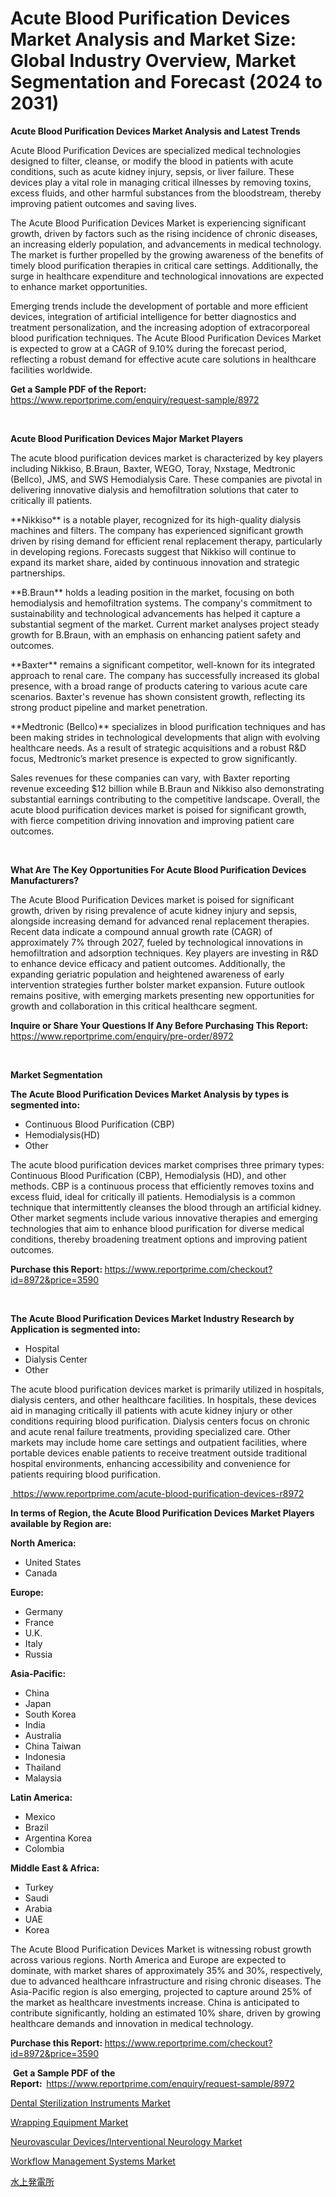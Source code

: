 <p><h1>Acute Blood Purification Devices Market Analysis and Market Size: Global Industry Overview, Market Segmentation and Forecast (2024 to 2031)</h1></p><p><strong>Acute Blood Purification Devices Market Analysis and Latest Trends</strong></p>
<p><p>Acute Blood Purification Devices are specialized medical technologies designed to filter, cleanse, or modify the blood in patients with acute conditions, such as acute kidney injury, sepsis, or liver failure. These devices play a vital role in managing critical illnesses by removing toxins, excess fluids, and other harmful substances from the bloodstream, thereby improving patient outcomes and saving lives.</p><p>The Acute Blood Purification Devices Market is experiencing significant growth, driven by factors such as the rising incidence of chronic diseases, an increasing elderly population, and advancements in medical technology. The market is further propelled by the growing awareness of the benefits of timely blood purification therapies in critical care settings. Additionally, the surge in healthcare expenditure and technological innovations are expected to enhance market opportunities.</p><p>Emerging trends include the development of portable and more efficient devices, integration of artificial intelligence for better diagnostics and treatment personalization, and the increasing adoption of extracorporeal blood purification techniques. The Acute Blood Purification Devices Market is expected to grow at a CAGR of 9.10% during the forecast period, reflecting a robust demand for effective acute care solutions in healthcare facilities worldwide.</p></p>
<p><strong>Get a Sample PDF of the Report:&nbsp;</strong> <a href="https://www.reportprime.com/enquiry/request-sample/8972">https://www.reportprime.com/enquiry/request-sample/8972</a></p>
<p>&nbsp;</p>
<p><strong>Acute Blood Purification Devices Major Market Players</strong></p>
<p><p>The acute blood purification devices market is characterized by key players including Nikkiso, B.Braun, Baxter, WEGO, Toray, Nxstage, Medtronic (Bellco), JMS, and SWS Hemodialysis Care. These companies are pivotal in delivering innovative dialysis and hemofiltration solutions that cater to critically ill patients.</p><p>**Nikkiso** is a notable player, recognized for its high-quality dialysis machines and filters. The company has experienced significant growth driven by rising demand for efficient renal replacement therapy, particularly in developing regions. Forecasts suggest that Nikkiso will continue to expand its market share, aided by continuous innovation and strategic partnerships.</p><p>**B.Braun** holds a leading position in the market, focusing on both hemodialysis and hemofiltration systems. The company's commitment to sustainability and technological advancements has helped it capture a substantial segment of the market. Current market analyses project steady growth for B.Braun, with an emphasis on enhancing patient safety and outcomes.</p><p>**Baxter** remains a significant competitor, well-known for its integrated approach to renal care. The company has successfully increased its global presence, with a broad range of products catering to various acute care scenarios. Baxter's revenue has shown consistent growth, reflecting its strong product pipeline and market penetration.</p><p>**Medtronic (Bellco)** specializes in blood purification techniques and has been making strides in technological developments that align with evolving healthcare needs. As a result of strategic acquisitions and a robust R&D focus, Medtronic’s market presence is expected to grow significantly.</p><p>Sales revenues for these companies can vary, with Baxter reporting revenue exceeding $12 billion while B.Braun and Nikkiso also demonstrating substantial earnings contributing to the competitive landscape. Overall, the acute blood purification devices market is poised for significant growth, with fierce competition driving innovation and improving patient care outcomes.</p></p>
<p>&nbsp;</p>
<p><strong>What Are The Key Opportunities For Acute Blood Purification Devices Manufacturers?</strong></p>
<p><p>The Acute Blood Purification Devices market is poised for significant growth, driven by rising prevalence of acute kidney injury and sepsis, alongside increasing demand for advanced renal replacement therapies. Recent data indicate a compound annual growth rate (CAGR) of approximately 7% through 2027, fueled by technological innovations in hemofiltration and adsorption techniques. Key players are investing in R&D to enhance device efficacy and patient outcomes. Additionally, the expanding geriatric population and heightened awareness of early intervention strategies further bolster market expansion. Future outlook remains positive, with emerging markets presenting new opportunities for growth and collaboration in this critical healthcare segment.</p></p>
<p><strong>Inquire or Share Your Questions If Any Before Purchasing This Report:</strong> <a href="https://www.reportprime.com/enquiry/pre-order/8972">https://www.reportprime.com/enquiry/pre-order/8972</a></p>
<p>&nbsp;</p>
<p><strong>Market Segmentation</strong></p>
<p><strong>The Acute Blood Purification Devices Market Analysis by types is segmented into:</strong></p>
<p><ul><li>Continuous Blood Purification (CBP)</li><li>Hemodialysis(HD)</li><li>Other</li></ul></p>
<p><p>The acute blood purification devices market comprises three primary types: Continuous Blood Purification (CBP), Hemodialysis (HD), and other methods. CBP is a continuous process that efficiently removes toxins and excess fluid, ideal for critically ill patients. Hemodialysis is a common technique that intermittently cleanses the blood through an artificial kidney. Other market segments include various innovative therapies and emerging technologies that aim to enhance blood purification for diverse medical conditions, thereby broadening treatment options and improving patient outcomes.</p></p>
<p><strong>Purchase this Report:&nbsp;</strong><a href="https://www.reportprime.com/checkout?id=8972&price=3590">https://www.reportprime.com/checkout?id=8972&price=3590</a></p>
<p>&nbsp;</p>
<p><strong>The Acute Blood Purification Devices Market Industry Research by Application is segmented into:</strong></p>
<p><ul><li>Hospital</li><li>Dialysis Center</li><li>Other</li></ul></p>
<p><p>The acute blood purification devices market is primarily utilized in hospitals, dialysis centers, and other healthcare facilities. In hospitals, these devices aid in managing critically ill patients with acute kidney injury or other conditions requiring blood purification. Dialysis centers focus on chronic and acute renal failure treatments, providing specialized care. Other markets may include home care settings and outpatient facilities, where portable devices enable patients to receive treatment outside traditional hospital environments, enhancing accessibility and convenience for patients requiring blood purification.</p></p>
<p><a href="https://www.reportprime.com/acute-blood-purification-devices-r8972">&nbsp;https://www.reportprime.com/acute-blood-purification-devices-r8972</a></p>
<p><strong>In terms of Region, the Acute Blood Purification Devices Market Players available by Region are:</strong></p>
<p>
    <p> <strong> North America: </strong>
        <ul>
            <li>United States</li>
            <li>Canada</li>
        </ul>
        </p> 
    <p> <strong> Europe: </strong>
        <ul>
            <li>Germany</li>
            <li>France</li>
            <li>U.K.</li>
            <li>Italy</li>
            <li>Russia</li>
        </ul>
        </p> 
    <p> <strong> Asia-Pacific: </strong>
        <ul>
            <li>China</li>
            <li>Japan</li>
            <li>South Korea</li>
            <li>India</li>
            <li>Australia</li>
            <li>China Taiwan</li>
            <li>Indonesia</li>
            <li>Thailand</li>
            <li>Malaysia</li>
        </ul>
        </p> 
    <p> <strong> Latin America: </strong>
        <ul>
            <li>Mexico</li>
            <li>Brazil</li>
            <li>Argentina Korea</li>
            <li>Colombia</li>
        </ul>
        </p> 
    <p> <strong> Middle East & Africa: </strong>
        <ul>
            <li>Turkey</li>
            <li>Saudi</li>
            <li>Arabia</li>
            <li>UAE</li>
            <li>Korea</li>
        </ul>
    </p>
    </p>
<p><p>The Acute Blood Purification Devices Market is witnessing robust growth across various regions. North America and Europe are expected to dominate, with market shares of approximately 35% and 30%, respectively, due to advanced healthcare infrastructure and rising chronic diseases. The Asia-Pacific region is also emerging, projected to capture around 25% of the market as healthcare investments increase. China is anticipated to contribute significantly, holding an estimated 10% share, driven by growing healthcare demands and innovation in medical technology.</p></p>
<p><strong>Purchase this Report: </strong><a href="https://www.reportprime.com/checkout?id=8972&price=3590">https://www.reportprime.com/checkout?id=8972&price=3590</a></p>
<p>&nbsp;<strong>Get a Sample PDF of the Report:&nbsp;&nbsp;</strong><a href="https://www.reportprime.com/enquiry/request-sample/8972">https://www.reportprime.com/enquiry/request-sample/8972</a></p>
<p><strong></strong></p>
<p><p><a href="https://github.com/LaurenHoover80/Market-Research-Report-List-1/blob/main/dental-sterilization-instruments-market.md">Dental Sterilization Instruments Market</a></p><p><a href="https://www.linkedin.com/pulse/emerging-market-trends-regional-analysis-wrapping-equipment-69k3c?trackingId=Lo27622fTiGoMvzqrp2RXw%3D%3D">Wrapping Equipment Market</a></p><p><a href="https://issuu.com/reportprime-2/docs/neurovascular-devicesinterventional_2135c93d9c3782">Neurovascular Devices/Interventional Neurology Market</a></p><p><a href="https://www.linkedin.com/pulse/future-ready-strategic-insights-global-workflow-management-dzu9c?trackingId=XmTGRK%2BvQiGlHVmBpu99HA%3D%3D">Workflow Management Systems Market</a></p><p><a href="https://medium.com/@mayeuwjvassey/floating-power-plant-market-%E3%81%AE%E3%82%B0%E3%83%AD%E3%83%BC%E3%83%90%E3%83%AB%E5%B8%82%E5%A0%B4%E6%A6%82%E8%A6%81%E3%81%AF-%E4%B8%96%E7%95%8C%E3%81%8A%E3%82%88%E3%81%B3%E4%B8%BB%E8%A6%81%E5%B8%82%E5%A0%B4%E3%81%AB%E3%81%8A%E3%81%91%E3%82%8B%E6%A5%AD%E7%95%8C%E3%81%AB%E5%BD%B1%E9%9F%BF%E3%82%92%E4%B8%8E%E3%81%88%E3%82%8B%E4%B8%BB%E8%A6%81%E3%81%AA%E3%83%88%E3%83%AC%E3%83%B3%E3%83%89%E3%81%AB%E3%81%A4%E3%81%84%E3%81%A6-%E7%8B%AC%E8%87%AA%E3%81%AE%E8%A6%96%E7%82%B9%E3%82%92%E6%8F%90%E4%BE%9B%E3%81%97%E3%81%BE%E3%81%99-e0e6f7e940e9">水上発電所</a></p></p>